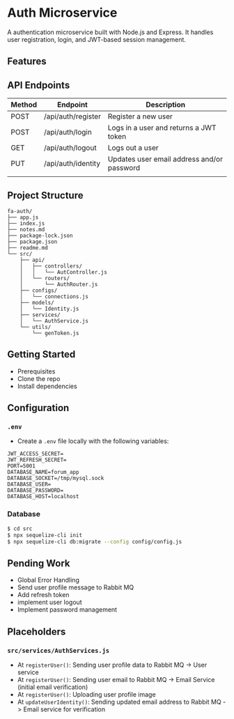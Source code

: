 # Auth Microservice

A authentication microservice built with Node.js and Express. It handles user registration, login, and JWT-based session management.

## Features

## API Endpoints

| Method | Endpoint             | Description                                 |
|--------|----------------------|---------------------------------------------|
| POST   | /api/auth/register   | Register a new user                         | 
| POST   | /api/auth/login      | Logs in a user and returns a JWT token      |
| GET    | /api/auth/logout     | Logs out a user                             |
| PUT    | /api/auth/identity   | Updates user email address and/or password  |
|        |                      |                                             |

## Project Structure
```
fa-auth/
├── app.js
├── index.js
├── notes.md
├── package-lock.json
├── package.json
├── readme.md
└── src/
    ├── api/
    │   ├── controllers/
    │   │   └── AutController.js
    │   └── routers/
    │       └── AuthRouter.js
    ├── configs/
    │   └── connections.js
    ├── models/
    │   └── Identity.js
    ├── services/
    │   └── AuthService.js
    └── utils/
        └── genToken.js
```

## Getting Started
+ Prerequisites
+ Clone the repo
+ Install dependencies

## Configuration
### `.env`
+ Create a `.env` file locally with the following variables:
```
JWT_ACCESS_SECRET=
JWT_REFRESH_SECRET=
PORT=5001
DATABASE_NAME=forum_app
DATABASE_SOCKET=/tmp/mysql.sock
DATABASE_USER=
DATABASE_PASSWORD=
DATABASE_HOST=localhost
```

### Database

```bash
$ cd src
$ npx sequelize-cli init
$ npx sequelize-cli db:migrate --config config/config.js

```


## Pending Work
+ Global Error Handling
+ Send user profile message to Rabbit MQ
+ Add refresh token
+ implement user logout
+ Implement password management

## Placeholders
### `src/services/AuthServices.js`
+ At `registerUser()`: Sending user profile data to Rabbit MQ -> User service
+ At `registerUser()`: Sending user email to Rabbit MQ -> Email Service (initial email verification)
+ At `registerUser()`: Uploading user profile image
+ At `updateUserIdentity()`: Sending updated email address to Rabbit MQ -> Email service for verification